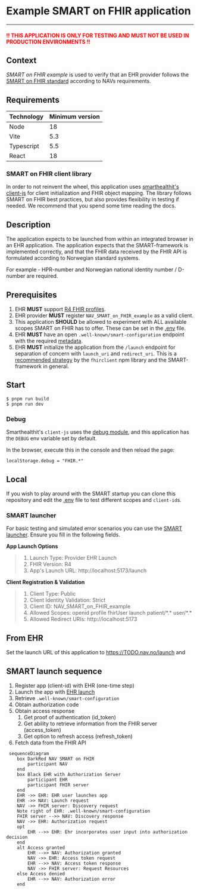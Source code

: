 # Example SMART on FHIR application

***

#### <span style="color:red">!! THIS APPLICATION IS ONLY FOR TESTING AND MUST NOT BE USED IN PRODUCTION ENVIRONMENTS !!</span>

## Context

_SMART on FHIR example_ is used to verify that an EHR provider follows
the [SMART on FHIR standard](http://hl7.org/fhir/smart-app-launch/ImplementationGuide/hl7.fhir.uv.smart-app-launch)
according to NAVs requirements.

## Requirements

| Technology | Minimum version |
|------------|-----------------|
| Node       | 18              |
| Vite       | 5.3             |
| Typescript | 5.5             |
| React      | 18              |

### SMART on FHIR client library

In order to not reinvent the wheel, this application
uses [smarthealthit's client-js](https://docs.smarthealthit.org/client-js/client) for client initialization and FHIR
object mapping. The library follows SMART on FHIR best practices, but also provides flexibility in testing if needed. We
recommend that you spend some time reading the docs.

## Description

The application expects to be launched from within an integrated browser in an EHR application. The application expects
that the SMART-framework is implemented correctly, and that the FHIR data received by the FHIR API is formulated
according to Norwegian standard systems.

For example - HPR-number and Norwegian national identity number / D-number are required.

## Prerequisites

1. EHR **MUST** support [R4 FHIR profiles](https://hl7.org/fhir/R4/).
2. EHR provider **MUST** register `NAV_SMART_on_FHIR_example` as a valid client.
3. This application **SHOULD** be allowed to experiment with ALL available scopes SMART on FHIR has to offer. These can
   be set in the [.env](.env) file.
4. EHR **MUST** have an open `.well-known/smart-configuration` endpoint with the
   required [metadata](https://hl7.org/fhir/smart-app-launch/STU2.2/conformance.html#metadata).
5. EHR **MUST** initialize the application from the `/launch` endpoint for separation of concern with `launch_uri`
   and `redirect_uri`. This is
   a [recommended strategy](https://github.com/smart-on-fhir/client-js/blob/master/src/types.d.ts#L40-L59) by
   the `fhirclient` npm library and the SMART-framework in general.

## Start

```
$ pnpm run build
$ pnpm run dev
```

### Debug

Smarthealthit's `client-js` uses the [debug module](https://www.npmjs.com/package/debug), and this application
has the `DEBUG` env variable set by default.

In the browser, execute this in the console and then reload the page:

`localStorage.debug = "FHIR.*"`

## Local

If you wish to play around with the SMART startup you can clone this repository and edit the
[.env](.env) file to test different scopes and `client-id`s.

### SMART launcher

For basic testing and simulated error scenarios you can use the [SMART launcher](https://launch.smarthealthit.org/).
Ensure you fill in the following fields.

**App Launch Options**
> 1. Launch Type: Provider EHR Launch
> 2. FHIR Version: R4
> 3. App's Launch URL: http://localhost:5173/launch

**Client Registration & Validation**
> 1. Client Type: Public
> 2. Client Identity Validation: Strict
> 3. Client ID: NAV_SMART_on_FHIR_example
> 4. Allowed Scopes: openid profile fhirUser launch patient/\*.\* user/\*.\*
> 5. Allowed Redirect URIs: http://localhost:5173

## From EHR

Set the launch URL of this application to https://TODO.nav.no/launch and

## SMART launch sequence

1. Register app (client-id) with EHR (one-time step)
2. Launch the app with [EHR launch](https://hl7.org/fhir/smart-app-launch/STU2.2/app-launch.html#launch-app-ehr-launch)
3. Retrieve `.well-known/smart-configuration`
4. Obtain authorization code
5. Obtain access response
    1. Get proof of authentication (id_token)
    2. Get ability to retrieve information from the FHIR server (access_token)
    3. Get option to refresh access (refresh_token)
6. Fetch data from the FHIR API

```mermaid
 sequenceDiagram
    box DarkRed NAV SMART on FHIR
        participant NAV
    end
    box Black EHR with Authorization Server
        participant EHR
        participant FHIR server
    end
    EHR ->> EHR: EHR user launches app
    EHR ->> NAV: Launch request
    NAV ->> FHIR server: Discovery request
    Note right of EHR: .well-known/smart-configuration
    FHIR server -->> NAV: Discovery response
    NAV ->> EHR: Authorization request
    opt
        EHR -->> EHR: Ehr incorporates user input into authorization decision
    end
    alt Access granted
        EHR -->> NAV: Authorization granted
        NAV ->> EHR: Access token request
        EHR -->> NAV: Access token response
        NAV ->> FHIR server: Request Resources
    else Access denied
        EHR -->> NAV: Authorization error
    end
```
